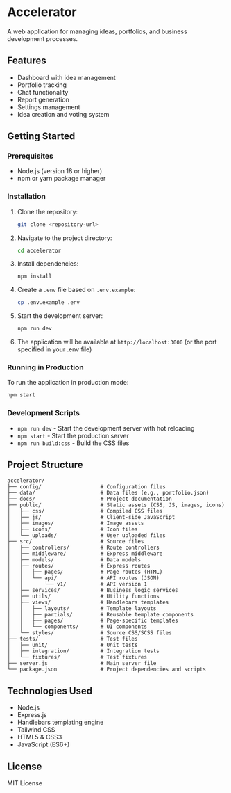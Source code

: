 # Accelerator

A web application for managing ideas, portfolios, and business development processes.

## Features

- Dashboard with idea management
- Portfolio tracking
- Chat functionality
- Report generation
- Settings management
- Idea creation and voting system

## Getting Started

### Prerequisites

- Node.js (version 18 or higher)
- npm or yarn package manager

### Installation

1. Clone the repository:
   ```bash
   git clone <repository-url>
   ```

2. Navigate to the project directory:
   ```bash
   cd accelerator
   ```

3. Install dependencies:
   ```bash
   npm install
   ```

4. Create a `.env` file based on `.env.example`:
   ```bash
   cp .env.example .env
   ```

5. Start the development server:
   ```bash
   npm run dev
   ```

6. The application will be available at `http://localhost:3000` (or the port specified in your .env file)

### Running in Production

To run the application in production mode:

```bash
npm start
```

### Development Scripts

- `npm run dev` - Start the development server with hot reloading
- `npm start` - Start the production server
- `npm run build:css` - Build the CSS files

## Project Structure

```
accelerator/
├── config/                   # Configuration files
├── data/                     # Data files (e.g., portfolio.json)
├── docs/                     # Project documentation
├── public/                   # Static assets (CSS, JS, images, icons)
│   ├── css/                  # Compiled CSS files
│   ├── js/                   # Client-side JavaScript
│   ├── images/               # Image assets
│   ├── icons/                # Icon files
│   └── uploads/              # User uploaded files
├── src/                      # Source files
│   ├── controllers/          # Route controllers
│   ├── middleware/           # Express middleware
│   ├── models/               # Data models
│   ├── routes/               # Express routes
│   │   ├── pages/            # Page routes (HTML)
│   │   └── api/              # API routes (JSON)
│   │       └── v1/           # API version 1
│   ├── services/             # Business logic services
│   ├── utils/                # Utility functions
│   ├── views/                # Handlebars templates
│   │   ├── layouts/          # Template layouts
│   │   ├── partials/         # Reusable template components
│   │   ├── pages/            # Page-specific templates
│   │   └── components/       # UI components
│   └── styles/               # Source CSS/SCSS files
├── tests/                    # Test files
│   ├── unit/                 # Unit tests
│   ├── integration/          # Integration tests
│   └── fixtures/             # Test fixtures
├── server.js                 # Main server file
└── package.json              # Project dependencies and scripts
```

## Technologies Used

- Node.js
- Express.js
- Handlebars templating engine
- Tailwind CSS
- HTML5 & CSS3
- JavaScript (ES6+)

## License

MIT License